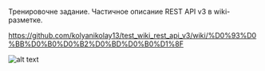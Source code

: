 Тренировочне задание. Частичное описание REST API v3 в wiki-разметке. 

https://github.com/kolyanikolay13/test_wiki_rest_api_v3/wiki/%D0%93%D0%BB%D0%B0%D0%B2%D0%BD%D0%B0%D1%8F



![alt text](https://vi.ill.in.ua/m/625x469/1344895.jpg)
